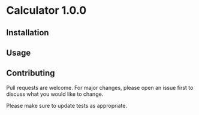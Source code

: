 # Calculator 1.0.0

## Installation

## Usage

## Contributing
Pull requests are welcome. For major changes, please open an issue first to discuss what you would like to change.

Please make sure to update tests as appropriate.